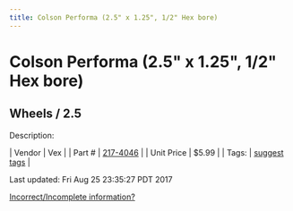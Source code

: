 ```yaml
---
title: Colson Performa (2.5" x 1.25", 1/2" Hex bore)
---
```


# Colson Performa (2.5" x 1.25", 1/2" Hex bore)
## Wheels / 2.5
Description: 	 

| Vendor | Vex | 
| Part # | [217-4046](http://www.vexrobotics.com/vexpro/motion/wheels-and-hubs/colsonperforma.html) | 
| Unit Price | $5.99 | 
| Tags: | [suggest tags](https://docs.google.com/forms/d/e/1FAIpQLSeWyY8v3RgOty-MyWmh9U0iivNYN_molChYyS-0U-o-kOAv_g/viewform) | 

Last updated: Fri Aug 25 23:35:27 PDT 2017

 [Incorrect/Incomplete information?](https://docs.google.com/forms/d/e/1FAIpQLSeWyY8v3RgOty-MyWmh9U0iivNYN_molChYyS-0U-o-kOAv_g/viewform)